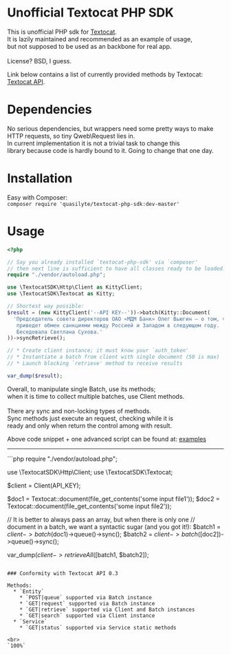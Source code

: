 # Unofficial Textocat PHP SDK

This is unofficial PHP sdk for [Textocat](http://textocat.com).<br>
It is lazily maintained and recommended as an example of usage,<br>
but not supposed to be used as an backbone for real app.<br>
<br>
License? BSD, I guess.

Link below contains a list of currently provided methods by Textocat:<br>
[Textocat API](http://docs.textocat.com/).

# Dependencies

No serious dependencies, but wrappers need some pretty ways to make<br>
HTTP requests, so tiny Qweb\Request lies in.<br>
In current implementation it is not a trivial task to change this<br>
library because code is hardly bound to it. Going to change that one day.

# Installation

Easy with Composer:<br>
`composer require 'quasilyte/textocat-php-sdk:dev-master'`

# Usage

```php
<?php

// Say you already installed `textocat-php-sdk' via `composer'
// then next line is sufficient to have all classes ready to be loaded.
require "./vendor/autoload.php";

use \TextocatSDK\Http\Client as KittyClient;
use \TextocatSDK\Textocat as Kitty;

// Shortest way possible:
$result = (new KittyClient('--API KEY--'))->batch(Kitty::Document(
  'Председатель совета директоров ОАО «МДМ Банк» Олег Вьюгин — о том, чему
   приведет обмен санкциями между Россией и Западом в следующем году.
   Беседовала Светлана Сухова.'
))->syncRetrieve();

// * Create client instance; it must know your `auth_token'
// * Instantiate a batch from client with single document (50 is max)
// * Launch blocking `retrieve' method to receive results

var_dump($result);
```

Overall, to manipulate single Batch, use its methods;<br>
when it is time to collect multiple batches, use Client methods.<br>
<br>
There ary sync and non-locking types of methods.<br>
Sync methods just execute an request, checking while it is<br>
ready and only when return the control among with result.<br>

Above code snippet + one advanced script can be found at: [examples](./examples)
<hr>
```php
<?php

require "./vendor/autoload.php";

use \TextocatSDK\Http\Client;
use \TextocatSDK\Textocat;

$client = Client(API_KEY);

$doc1 = Textocat::document(file_get_contents('some input file1'));
$doc2 = Textocat::document(file_get_contents('some input file2'));

// It is better to always pass an array, but when there is only one
// document in a batch, we want a syntactic sugar (and you got it!):
$batch1 = $client->batch($doc1)->queue()->sync();
$batch2 = $client->batch([$doc2])->queue()->sync();

var_dump($client->retrieveAll([$batch1, $batch2]);
```

### Conformity with Textocat API 0.3

Methods:
  * `Entity`
    * `POST|queue` supported via Batch instance
    * `GET|request` supported via Batch instance
    * `GET|retrieve` supported via Client and Batch instances
    * `GET|search` supported via Client instance
  * `Service`
    * `GET|status` supported via Service static methods

<br>
`100%`
